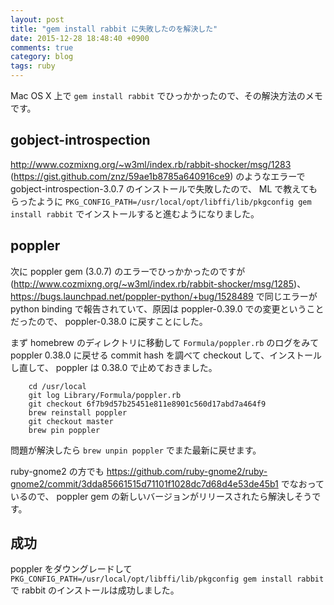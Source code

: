 ```yaml
---
layout: post
title: "gem install rabbit に失敗したのを解決した"
date: 2015-12-28 18:48:40 +0900
comments: true
category: blog
tags: ruby
---
```

Mac OS X 上で `gem install rabbit` でひっかかったので、その解決方法のメモです。

<!--more-->

## gobject-introspection

<http://www.cozmixng.org/~w3ml/index.rb/rabbit-shocker/msg/1283>
(<https://gist.github.com/znz/59ae1b8785a640916ce9>)
のようなエラーで gobject-introspection-3.0.7 のインストールで失敗したので、
ML で教えてもらったように
`PKG_CONFIG_PATH=/usr/local/opt/libffi/lib/pkgconfig gem install rabbit`
でインストールすると進むようになりました。

## poppler

次に poppler gem (3.0.7) のエラーでひっかかったのですが (<http://www.cozmixng.org/~w3ml/index.rb/rabbit-shocker/msg/1285>)、
<https://bugs.launchpad.net/poppler-python/+bug/1528489> で同じエラーが python binding で報告されていて、原因は poppler-0.39.0 での変更ということだったので、
poppler-0.38.0 に戻すことにした。

まず homebrew のディレクトリに移動して `Formula/poppler.rb` のログをみて poppler 0.38.0 に戻せる commit hash を調べて checkout して、インストールし直して、 poppler は 0.38.0 で止めておきました。

```
    cd /usr/local
    git log Library/Formula/poppler.rb
	git checkout 6f7b9d57b25451e811e8901c560d17abd7a464f9
	brew reinstall poppler
    git checkout master
    brew pin poppler
```

問題が解決したら `brew unpin poppler` でまた最新に戻せます。

ruby-gnome2 の方でも <https://github.com/ruby-gnome2/ruby-gnome2/commit/3dda85661515d71101f1028dc7d68d4e53de45b1> でなおっているので、
poppler gem の新しいバージョンがリリースされたら解決しそうです。

## 成功

poppler をダウングレードして `PKG_CONFIG_PATH=/usr/local/opt/libffi/lib/pkgconfig gem install rabbit` で rabbit のインストールは成功しました。

